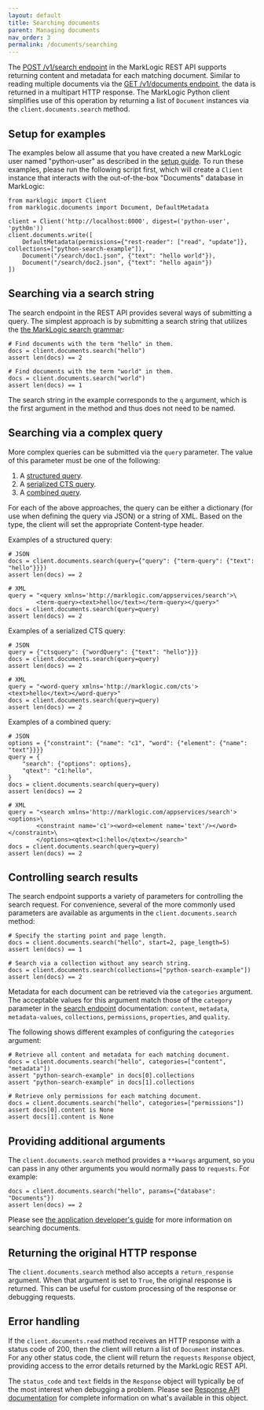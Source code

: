 ```yaml
---
layout: default
title: Searching documents
parent: Managing documents
nav_order: 3
permalink: /documents/searching
---
```


The [POST /v1/search endpoint](https://docs.marklogic.com/REST/POST/v1/search) in the MarkLogic REST API supports
returning content and metadata for each matching document. Similar to reading multiple documents via the 
[GET /v1/documents endpoint](https://docs.marklogic.com/REST/GET/v1/documents), the data is returned in a multipart
HTTP response. The MarkLogic Python client simplifies use of this operation by returning a list of `Document` instances
via the `client.documents.search` method.

## Setup for examples

The examples below all assume that you have created a new MarkLogic user named "python-user" as described in the 
[setup guide](../example-setup.md). To run these examples, please run the following script first, which will 
create a `Client` instance that interacts with the out-of-the-box "Documents" database in MarkLogic:

```
from marklogic import Client
from marklogic.documents import Document, DefaultMetadata

client = Client('http://localhost:8000', digest=('python-user', 'pyth0n'))
client.documents.write([
    DefaultMetadata(permissions={"rest-reader": ["read", "update"]}, collections=["python-search-example"]),
    Document("/search/doc1.json", {"text": "hello world"}),
    Document("/search/doc2.json", {"text": "hello again"})
])
```

## Searching via a search string

The search endpoint in the REST API provides several ways of submitting a query. The simplest approach is by submitting
a search string that utilizes the
[the MarkLogic search grammar](https://docs.marklogic.com/guide/search-dev/search-api#id_41745):

```
# Find documents with the term "hello" in them.
docs = client.documents.search("hello")
assert len(docs) == 2

# Find documents with the term "world" in them.
docs = client.documents.search("world")
assert len(docs) == 1
```

The search string in the example corresponds to the `q` argument, which is the first argument in the method and thus
does not need to be named. 

## Searching via a complex query

More complex queries can be submitted via the `query` parameter. The value of this parameter must be one of the
following:

1. A [structured query](https://docs.marklogic.com/guide/search-dev/structured-query#).
2. A [serialized CTS query](https://docs.marklogic.com/guide/rest-dev/search#id_30577).
3. A [combined query](https://docs.marklogic.com/guide/rest-dev/search#id_69918).

For each of the above approaches, the query can be either a dictionary (for use when defining the query via JSON) or 
a string of XML. Based on the type, the client will set the appropriate Content-type header. 

Examples of a structured query:

```
# JSON
docs = client.documents.search(query={"query": {"term-query": {"text": "hello"}}})
assert len(docs) == 2

# XML
query = "<query xmlns='http://marklogic.com/appservices/search'>\
        <term-query><text>hello</text></term-query></query>"
docs = client.documents.search(query=query)
assert len(docs) == 2
```

Examples of a serialized CTS query:

```
# JSON
query = {"ctsquery": {"wordQuery": {"text": "hello"}}}
docs = client.documents.search(query=query)
assert len(docs) == 2

# XML
query = "<word-query xmlns='http://marklogic.com/cts'><text>hello</text></word-query>"
docs = client.documents.search(query=query)
assert len(docs) == 2
```

Examples of a combined query:

```
# JSON
options = {"constraint": {"name": "c1", "word": {"element": {"name": "text"}}}}
query = {
    "search": {"options": options},
    "qtext": "c1:hello",
}
docs = client.documents.search(query=query)
assert len(docs) == 2

# XML
query = "<search xmlns='http://marklogic.com/appservices/search'><options>\
        <constraint name='c1'><word><element name='text'/></word></constraint>\
        </options><qtext>c1:hello</qtext></search>"
docs = client.documents.search(query=query)
assert len(docs) == 2
```

## Controlling search results

The search endpoint supports a variety of parameters for controlling the search request. For convenience, several of the
more commonly used parameters are available as arguments in the `client.documents.search` method:

```
# Specify the starting point and page length.
docs = client.documents.search("hello", start=2, page_length=5)
assert len(docs) == 1

# Search via a collection without any search string.
docs = client.documents.search(collections=["python-search-example"])
assert len(docs) == 2
```

Metadata for each document can be retrieved via the `categories` argument. The acceptable values for this argument
match those of the `category` parameter in the [search endpoint](https://docs.marklogic.com/REST/POST/v1/search)
documentation: `content`, `metadata`, `metadata-values`, `collections`, `permissions`, `properties`, and `quality`.

The following shows different examples of configuring the `categories` argument:

```
# Retrieve all content and metadata for each matching document.
docs = client.documents.search("hello", categories=["content", "metadata"])
assert "python-search-example" in docs[0].collections
assert "python-search-example" in docs[1].collections

# Retrieve only permissions for each matching document.
docs = client.documents.search("hello", categories=["permissions"])
assert docs[0].content is None
assert docs[1].content is None
```

## Providing additional arguments

The `client.documents.search` method provides a `**kwargs` argument, so you can pass in any other arguments you would
normally pass to `requests`. For example:

```
docs = client.documents.search("hello", params={"database": "Documents"})
assert len(docs) == 2
```

Please see [the application developer's guide](https://docs.marklogic.com/guide/rest-dev/search#id_49329)
for more information on searching documents.

## Returning the original HTTP response

The `client.documents.search` method also accepts a `return_response` argument. When
that argument is set to `True`, the original response is returned. This can be useful for
custom processing of the response or debugging requests.

## Error handling

If the `client.documents.read` method receives an HTTP response with a status code of 200, then the client will return
a list of `Document` instances. For any other status code, the client will return the `requests` `Response` object, 
providing access to the error details returned by the MarkLogic REST API.

The `status_code` and `text` fields in the `Response` object will typically be of the most interest when 
debugging a problem. Please see 
[Response API documentation](https://docs.python-requests.org/en/latest/api/#requests.Response) for complete information on what's available in this object.
